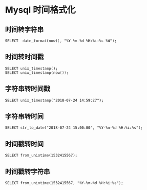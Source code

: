 # Mysql 时间格式化

## 时间转字符串
```shell
SELECT  date_format(now(), "%Y-%m-%d %H:%i:%s %W");
```

## 时间转时间戳
```shell
SELECT unix_timestamp();
SELECT unix_timestamp(now());
```

## 字符串转时间戳
```shell
SELECT unix_timestamp("2018-07-24 14:59:27");
```

## 字符串转时间
```shell
SELECT str_to_date("2018-07-24 15:00:00", "%Y-%m-%d %H:%i:%s");
```

## 时间戳转时间
```shell
SELECT from_unixtime(1532415567);
```

## 时间戳转字符串
```shell
SELECT from_unixtime(1532415567, "%Y-%m-%d %H:%i:%s");
```